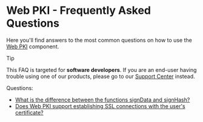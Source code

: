 ﻿# Web PKI - Frequently Asked Questions

Here you'll find answers to the most common questions on how to use the [Web PKI](../index.md) component.

> [!TIP]
> This FAQ is targeted for **software developers**. If you are an end-user having trouble using
> one of our products, please go to our [Support Center](http://lacuna.help/) instead.

Questions:

* [What is the difference between the functions signData and signHash?](sign-data-vs-hash.md)
* [Does Web PKI support establishing SSL connections with the user's certificate?](ssl.md)

